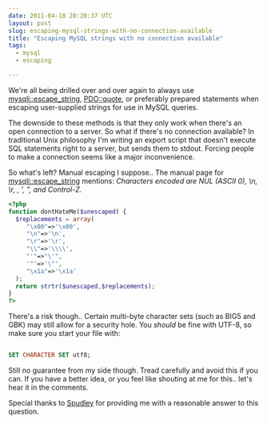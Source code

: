 ```yaml
---
date: 2011-04-18 20:20:37 UTC
layout: post
slug: escaping-mysql-strings-with-no-connection-available
title: "Escaping MySQL strings with no connection available"
tags:
  - mysql
  - escaping

---
```

We're all being drilled over and over again to always use <a href="http://nl3.php.net/manual/en/mysqli.real-escape-string.php">mysqli::escape_string</a>, <a href="http://nl3.php.net/manual/en/pdo.quote.php">PDO::quote</a>, or preferably prepared statements when escaping user-supplied strings for use in MySQL queries.

The downside to these methods is that they only work when there's an open connection to a server. So what if there's no connection available? In traditional Unix philosophy I'm writing an export script that doesn't execute SQL statements right to a server, but sends them to stdout. Forcing people to make a connection seems like a major inconvenience.

So what's left? Manual escaping I suppose.. The manual page for <a href="http://nl3.php.net/manual/en/mysqli.real-escape-string.php">mysqli::escape_string</a> mentions: _Characters encoded are NUL (ASCII 0), \n, \r, \, ', ", and Control-Z._

```php
<?php
function dontHateMe($unescaped) {
  $replacements = array(
     "\x00"=>'\x00',
     "\n"=>'\n',
     "\r"=>'\r',
     "\\"=>'\\\\',
     "'"=>"\'",
     '"'=>'\"',
     "\x1a"=>'\x1a'
  );
  return strtr($unescaped,$replacements);
}
?>
```

There's a risk though.. Certain multi-byte character sets (such as BIG5 and GBK) may still allow for a security hole. You *should* be fine with UTF-8, so make sure you start your file with:

```sql

SET CHARACTER SET utf8;

```

Still no guarantee from my side though. Tread carefully and avoid this if you can. If you have a better idea, or you feel like shouting at me for this.. let's hear it in the comments.

Special thanks to <a href="http://stackoverflow.com/questions/5696355/exporting-data-to-a-sql-format-how-to-escape/5702846#5702846">Spudley</a> for providing me with a reasonable answer to this question.
